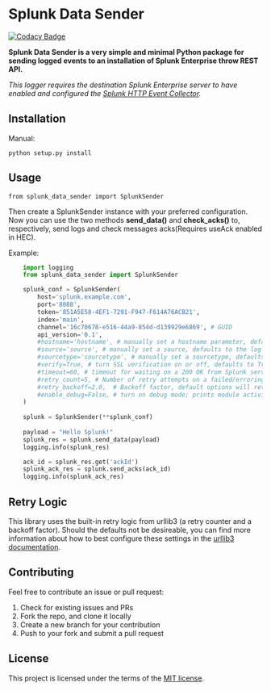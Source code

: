 # Splunk Data Sender

[![Codacy Badge](https://api.codacy.com/project/badge/Grade/878ba78c2afd4dd9a37877c0136e49f6)](https://app.codacy.com/manual/andrea.salvatori92/splunk-data-sender?utm_source=github.com&utm_medium=referral&utm_content=Sonic0/splunk-data-sender&utm_campaign=Badge_Grade_Dashboard)

**Splunk Data Sender is a very simple and minimal Python package for sending logged events to an installation of Splunk Enterprise throw REST API.**

*This logger requires the destination Splunk Enterprise server to have enabled and configured the [Splunk HTTP Event Collector](http://dev.splunk.com/view/event-collector/SP-CAAAE6M).*

## Installation

Manual:

    python setup.py install

## Usage

    from splunk_data_sender import SplunkSender

Then create a SplunkSender instance with your preferred configuration. Now you can use the two methods **send_data()**
and **check_acks()** to, respectively, send logs and check messages acks(Requires useAck enabled in HEC).

Example:

~~~python
    import logging
    from splunk_data_sender import SplunkSender

    splunk_conf = SplunkSender(
        host='splunk.example.com',
        port='8088',
        token='851A5E58-4EF1-7291-F947-F614A76ACB21',
        index='main',
        channel='16c70678-e516-44a9-854d-d139929e6869', # GUID
        api_version='0.1',
        #hostname='hostname', # manually set a hostname parameter, defaults to socket.gethostname()
        #source='source', # manually set a source, defaults to the log record.pathname
        #sourcetype='sourcetype', # manually set a sourcetype, defaults to 'text'
        #verify=True, # turn SSL verification on or off, defaults to True
        #timeout=60, # timeout for waiting on a 200 OK from Splunk server, defaults to 60s
        #retry_count=5, # Number of retry attempts on a failed/erroring connection, defaults to 5
        #retry_backoff=2.0,  # Backoff factor, default options will retry for 1 min, defaults to 2.0
        #enable_debug=False, # turn on debug mode; prints module activity to stdout, defaults to False
    )
    
    splunk = SplunkSender(**splunk_conf)
    
    payload = "Hello Splunk!"
    splunk_res = splunk.send_data(payload)
    logging.info(splunk_res)

    ack_id = splunk_res.get('ackId')
    splunk_ack_res = splunk.send_acks(ack_id)
    logging.info(splunk_ack_res)
~~~

## Retry Logic

This library uses the built-in retry logic from urllib3 (a retry
counter and a backoff factor). Should the defaults not be desireable,
you can find more information about how to best configure these
settings in the [urllib3 documentation](https://github.com/kennethreitz/requests/blob/b2289cd2d5d21bd31cf4a818a4e0ff6951b2317a/requests/packages/urllib3/util/retry.py#L104).

## Contributing

Feel free to contribute an issue or pull request:
    
1.  Check for existing issues and PRs
2.  Fork the repo, and clone it locally
3.  Create a new branch for your contribution
4.  Push to your fork and submit a pull request

## License

This project is licensed under the terms of the [MIT license](http://opensource.org/licenses/MIT).
